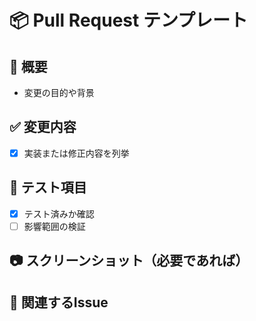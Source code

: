 # 📦 Pull Request テンプレート

## 📝 概要

- 変更の目的や背景

## ✅ 変更内容

- [x] 実装または修正内容を列挙

## 🧪 テスト項目

- [x] テスト済みか確認
- [ ] 影響範囲の検証

## 📷 スクリーンショット（必要であれば）

## 🔗 関連するIssue
